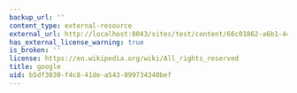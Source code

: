 ```yaml
---
backup_url: ''
content_type: external-resource
external_url: http://localhost:8043/sites/test/content/66c01862-a6b1-446b-9640-05de00b86db2/?ocw_resource_link_uuid=66c01862-a6b1-446b-9640-05de00b86db2&ocw_resource_link_suffix=
has_external_license_warning: true
is_broken: ''
license: https://en.wikipedia.org/wiki/All_rights_reserved
title: google
uid: b5df3030-f4c8-41de-a543-099734340bef
---
```

